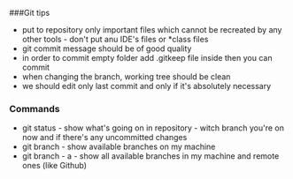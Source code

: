 ###Git tips
- put to repository only important files which cannot be recreated by any other tools - don't put anu IDE's files or *class files
- git commit message should be of good quality
- in order to commit empty folder add .gitkeep file inside then you can commit
- when changing the branch, working tree should be clean
- we should edit only last commit and only if it's absolutely necessary

### Commands
- git status - show what's going on in repository - witch branch you're on now and if there's any uncommitted changes 
- git branch - show available branches on my machine
- git branch - a - show all available branches in my machine and remote ones (like Github)